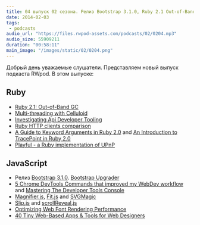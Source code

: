 ```yaml
---
title: 04 выпуск 02 сезона. Релиз Bootstrap 3.1.0, Ruby 2.1 Out-of-Band GC, Playful, Chrome DevTools Commands, Fit.js и прочее
date: 2014-02-03
tags:
 - podcasts
audio_url: "https://files.rwpod-assets.com/podcasts/02/0204.mp3"
audio_size: 55909211
duration: "00:58:11"
main_image: "/images/static/02/0204.png"
---
```


Добрый день уважаемые слушатели. Представляем новый выпуск подкаста RWpod. В этом выпуске:

## Ruby

 - [Ruby 2.1: Out-of-Band GC](http://tmm1.net/ruby21-oobgc/)
 - [Multi-threading with Celluloid](http://blog.crowdint.com/2014/01/23/multi-threading-with-celluloid.html)
 - [Investigating Api Developer Tooling](http://mayerdan.com/programming/2014/01/29/investigating-api-tooling/)
 - [Ruby HTTP clients comparison](http://www.slideshare.net/HiroshiNakamura/rubyhttp-clients-comparison)
 - [A Guide to Keyword Arguments in Ruby 2.0](http://www.youtube.com/watch?v=u8Q6Of_mScI) and [An Introduction to TracePoint in Ruby 2.0](http://www.youtube.com/watch?v=V_dZQ6AeZDE)
 - [Playful - a Ruby implementation of UPnP](https://github.com/turboladen/playful)

## JavaScript

 - Релиз [Bootstrap 3.1.0](https://github.com/twbs/bootstrap/releases/tag/v3.1.0). [Bootstrap Upgrader](http://code.divshot.com/bootstrap3_upgrader/)
 - [5 Chrome DevTools Commands that improved my WebDev workflow](https://medium.com/p/f1f29cb2c5e0) and [Mastering The Developer Tools Console](http://blog.teamtreehouse.com/mastering-developer-tools-console)
 - [Magnifier.js](http://mark-rolich.github.io/Magnifier.js/), [Fit.js](http://soulwire.github.io/fit.js/) and [SVGMagic](http://svgmagic.bitlabs.nl/)
 - [Slip.js](http://pornel.net/slip/) and [scrollReveal.js](http://julianlloyd.me/scrollreveal/)
 - [Optimizing Web Font Rendering Performance](http://www.igvita.com/2014/01/31/optimizing-web-font-rendering-performance/)
 - [40 Tiny Web-Based Apps & Tools for Web Designers](http://speckyboy.com/2014/01/30/40-tiny-web-based-apps-tools-web-designers/)

